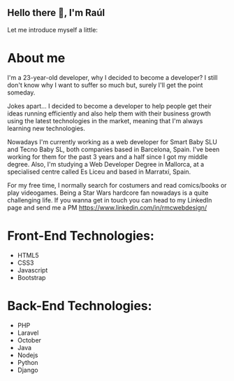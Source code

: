 ## Hello there 👋, I'm Raúl

Let me introduce myself a little:

# About me
I'm a 23-year-old developer, why I decided to become a developer? I still don't know why I want to suffer so much but, surely I'll get the point someday.

Jokes apart... I decided to become a developer to help people get their ideas running efficiently and also help them with their business growth using the latest technologies in the market, meaning that I'm always learning new technologies.

Nowadays I'm currently working as a web developer for Smart Baby SLU and Tecno Baby SL, both companies based in Barcelona, Spain. I've been working for them for the past 3 years and a half since I got my middle degree. Also, I'm studying a Web Developer Degree in Mallorca, at a specialised centre called Es Liceu and based in Marratxí, Spain.

For my free time, I normally search for costumers and read comics/books or play videogames. Being a Star Wars hardcore fan nowadays is a quite challenging life.
If you wanna get in touch you can head to my LinkedIn page and send me a PM https://www.linkedin.com/in/rmcwebdesign/

# Front-End Technologies:
- HTML5
- CSS3
- Javascript
- Bootstrap

# Back-End Technologies:
- PHP
- Laravel
- October
- Java
- Nodejs
- Python
- Django

